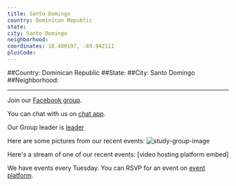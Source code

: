 ```yaml
---
title: Santo Domingo
country: Dominican Republic
state: 
city: Santo Domingo
neighborhood: 
coordinates: 18.480197, -69.942111
plusCode:
---
```


##Country: Dominican Republic
##State: 
##City: Santo Domingo
##Neighborhood: 
*****
Join our [Facebook group](https://www.facebook.com/groups/free.code.camp.dr).

You can chat with us on [chat app]().

Our Group leader is [leader]()

Here are some pictures from our recent events:
![study-group-image]()

Here's a stream of one of our recent events:
[video hosting platform embed]

We have events every Tuesday. You can RSVP for an event on [event platform]().
